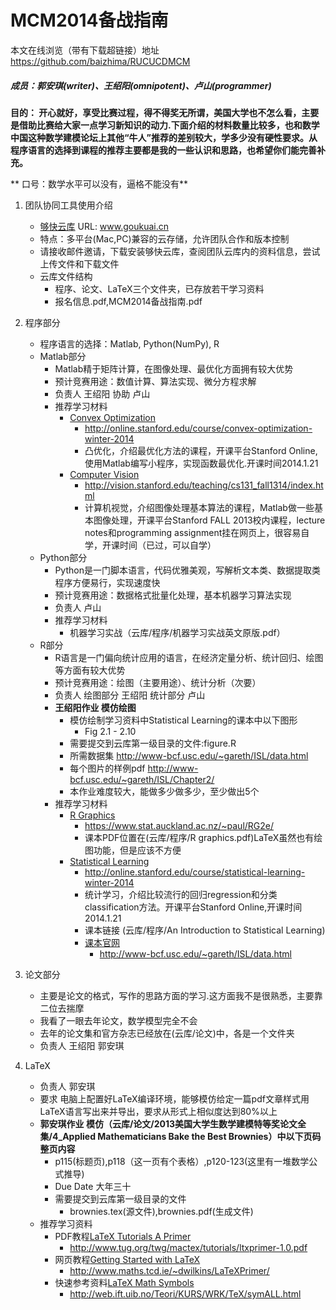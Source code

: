 # MCM2014备战指南
本文在线浏览（带有下载超链接）地址 https://github.com/baizhima/RUCUCDMCM

##### 成员：郭安琪(writer)、王绍阳(omnipotent)、卢山(programmer)

**目的： 开心就好，享受比赛过程，得不得奖无所谓，美国大学也不怎么看，主要是借助比赛给大家一点学习新知识的动力.下面介绍的材料数量比较多，也和数学中国这种数学建模论坛上其他“牛人”推荐的差别较大，学多少没有硬性要求。从程序语言的选择到课程的推荐主要都是我的一些认识和思路，也希望你们能完善补充。**

** 口号：数学水平可以没有，逼格不能没有**


1. 团队协同工具使用介绍
	* [够快云库](www.goukuai.cn) URL: www.goukuai.cn
	* 特点：多平台(Mac,PC)兼容的云存储，允许团队合作和版本控制
	* 请接收邮件邀请，下载安装够快云库，查阅团队云库内的资料信息，尝试上传文件和下载文件
	* 云库文件结构
		* 程序、论文、LaTeX三个文件夹，已存放若干学习资料
		* 报名信息.pdf,MCM2014备战指南.pdf

2. 程序部分
	* 程序语言的选择：Matlab, Python(NumPy), R
	* Matlab部分
		* Matlab精于矩阵计算，在图像处理、最优化方面拥有较大优势
		* 预计竞赛用途：数值计算、算法实现、微分方程求解
		* 负责人 王绍阳 协助 卢山
		* 推荐学习材料
			* [Convex Optimization](http://online.stanford.edu/course/convex-optimization-winter-2014) 
				* http://online.stanford.edu/course/convex-optimization-winter-2014
				* 凸优化，介绍最优化方法的课程，开课平台Stanford Online,使用Matlab编写小程序，实现函数最优化.开课时间2014.1.21
			* [Computer Vision](http://vision.stanford.edu/teaching/cs131_fall1314/index.html)
				* http://vision.stanford.edu/teaching/cs131_fall1314/index.html
				* 计算机视觉，介绍图像处理基本算法的课程，Matlab做一些基本图像处理，开课平台Stanford FALL 2013校内课程，lecture notes和programming assignment挂在网页上，很容易自学，开课时间（已过，可以自学）
	* Python部分
		* Python是一门脚本语言，代码优雅美观，写解析文本类、数据提取类程序方便易行，实现速度快
		* 预计竞赛用途：数据格式批量化处理，基本机器学习算法实现
		* 负责人 卢山
		* 推荐学习材料
			* 机器学习实战（云库/程序/机器学习实战英文原版.pdf）
	* R部分
		* R语言是一门偏向统计应用的语言，在经济定量分析、统计回归、绘图等方面有较大优势
		* 预计竞赛用途：绘图（主要用途）、统计分析（次要）
		* 负责人 绘图部分 王绍阳 统计部分 卢山
		* **王绍阳作业 模仿绘图**
			* 模仿绘制学习资料中Statistical Learning的课本中以下图形
				* Fig 2.1 - 2.10
			* 需要提交到云库第一级目录的文件:figure.R
			* 所需数据集 http://www-bcf.usc.edu/~gareth/ISL/data.html
			* 每个图片的样例pdf http://www-bcf.usc.edu/~gareth/ISL/Chapter2/
			* 本作业难度较大，能做多少做多少，至少做出5个
		* 推荐学习材料
			* [R Graphics](https://www.stat.auckland.ac.nz/~paul/RG2e/)
				* https://www.stat.auckland.ac.nz/~paul/RG2e/
				* 课本PDF位置在(云库/程序/R graphics.pdf)LaTeX虽然也有绘图功能，但是应该不方便
			* [Statistical Learning](http://online.stanford.edu/course/statistical-learning-winter-2014) 
				* http://online.stanford.edu/course/statistical-learning-winter-2014
				* 统计学习，介绍比较流行的回归regression和分类classification方法。开课平台Stanford Online,开课时间2014.1.21
				* 课本链接 (云库/程序/An Introduction to Statistical Learning)
				* [课本官网](http://www-bcf.usc.edu/~gareth/ISL/data.html)
					* http://www-bcf.usc.edu/~gareth/ISL/data.html

3. 论文部分
	* 主要是论文的格式，写作的思路方面的学习.这方面我不是很熟悉，主要靠二位去揣摩
	* 我看了一眼去年论文，数学模型完全不会
	* 去年的论文集和官方杂志已经放在(云库/论文)中，各是一个文件夹
	* 负责人 王绍阳 郭安琪
4. LaTeX
	* 负责人 郭安琪
	* 要求 电脑上配置好LaTeX编译环境，能够模仿给定一篇pdf文章样式用LaTeX语言写出来并导出，要求从形式上相似度达到80%以上
	* **郭安琪作业 模仿（云库/论文/2013美国大学生数学建模特等奖论文全集/4_Applied Mathematicians Bake the Best Brownies）中以下页码整页内容**
		* p115(标题页),p118（这一页有个表格）,p120-123(这里有一堆数学公式推导)
		* Due Date 大年三十
		* 需要提交到云库第一级目录的文件
			* brownies.tex(源文件),brownies.pdf(生成文件)
	* 推荐学习资料
		* PDF教程[LaTeX Tutorials A Primer](http://www.tug.org/twg/mactex/tutorials/ltxprimer-1.0.pdf)
			* http://www.tug.org/twg/mactex/tutorials/ltxprimer-1.0.pdf
		* 网页教程[Getting Started with LaTeX](http://www.maths.tcd.ie/~dwilkins/LaTeXPrimer/)
			* http://www.maths.tcd.ie/~dwilkins/LaTeXPrimer/
		* 快速参考资料[LaTeX Math Symbols](http://web.ift.uib.no/Teori/KURS/WRK/TeX/symALL.html)
			* http://web.ift.uib.no/Teori/KURS/WRK/TeX/symALL.html
	